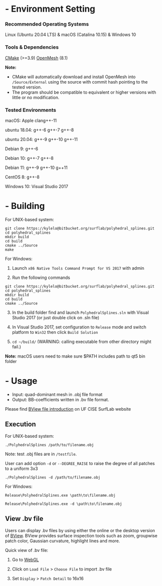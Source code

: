 # - Environment Setting

### Recommended Operating Systems
Linux (Ubuntu 20.04 LTS) & macOS (Catalina 10.15) & Windows 10

### Tools & Dependencies

[CMake](https://cmake.org/) (>=3.9)
[OpenMesh](<https://www.openmesh.org/>) (8.1)

**Note:**

* CMake will automatically download and install OpenMesh into `/Source/External` using the source with commit hash pointing to the tested version.
* The program should be compatible to equivalent or higher versions with little or no modification.

### Tested Environments
macOS: Apple clang++-11

ubuntu 18.04: g++-6 g++-7 g++-8

ubuntu 20.04: g++-9 g++-10 g++-11

Debian 9: g++-6

Debian 10: g++-7 g++-8

Debian 11: g++-9 g++-10 g++11

CentOS 8: g++-8

Windows 10: Visual Studio 2017


# - Building #
For UNIX-based system:
```shell
git clone https://kylelo@bitbucket.org/surflab/polyhedral_splines.git
cd polyhedral_splines
mkdir build
cd build
cmake ../Source
make
```

For Windows:

1. Launch `x86 Native Tools Command Prompt for VS 2017` with admin

2. Run the following commands

```
git clone https://kylelo@bitbucket.org/surflab/polyhedral_splines.git
cd polyhedral_splines
mkdir build
cd build
cmake ../Source
```

3. In the build folder find and launch `PolyhedralSplines.sln` with Visual Studio 2017 (or just double click on .sln file)

4. In Visual Studio 2017, set configuration to `Release` mode and switch platform to `Win32` then click `Build Solution`

5. `cd ~/build/` (WARNING: calling executable from other directory might fail.)


**Note:** macOS users need to make sure $PATH includes path to qt5 bin folder

# - Usage #
* Input:  quad-dominant mesh in .obj file format
* Output: BB-coefficients written in .bv file format.


Please find [BView file introduction](https://www.cise.ufl.edu/research/SurfLab/bview/#file-format) on UF CISE SurfLab website

## Execution
For UNIX-based system:
```shell
./PolyhedralSplines /path/to/filename.obj
```
Note: test .obj files are in `/testfile`.

User can add option `-d` or `--DEGREE_RAISE` to raise the degree of all patches to a uniform 3x3
```shell
./PolyhedralSplines -d /path/to/filename.obj
```

For Windows:
```
Release\PolyhedralSplines.exe \path\to\filename.obj
```

```
Release\PolyhedralSplines.exe -d \path\to\filename.obj
```

## View .bv file
Users can display .bv files by using either the online or the desktop version of [BView](https://www.cise.ufl.edu/research/SurfLab/bview/).
BView provides surface inspection tools such as zoom, groupwise patch color, Gaussian curvature, highlight lines and more.

Quick view of .bv file:

1. Go to [WebGL](https://www.cise.ufl.edu/research/SurfLab/bview/webgl3_new_2/)

2. Click on `Load File` > `Choose File` to import .bv file

3. Set `Display` > `Patch Detail` to 16x16
